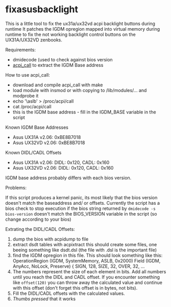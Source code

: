 fixasusbacklight
================

This is a little tool to fix the ux31a/ux32vd acpi backlight buttons during runtime
It patches the IGDM opregion mapped into virtual memory during runtime to fix the not working backlight control
buttons on the UX31A/UX32VD zenbooks.

Requirements:
 * dmidecode (used to check against bios version
 * [acpi_call](https://github.com/Bumblebee-Project/acpi_call) to extract the IGDM Base address

How to use acpi_call:
 * download and compile acpi_call with make
 * load module with insmod or with copying to /lib/modules/... and modprobe it
 * echo '\aslb' > /proc/acpi/call
 * cat /proc/acpi/call
 * this is the IGDM base address - fill in the IGDM_BASE variable in the script

Known IGDM Base Addresses
 * Asus UX31A v2.06:    0xBE8B7018
 * Asus UX32VD v2.06:   0xBE8B7018

Known DIDL/CADL Offsets
 * Asus UX31A v2.06:  DIDL: 0x120, CADL: 0x160 
 * Asus UX32VD v2.06: DIDL: 0x120, CADL: 0x160 

IGDM base address probably differs with each bios version.

Problems:

If this script produces a kernel panic, its most likely that the bios version doesn't match the baseaddress and/ or
offsets. Currently the script has a bios check to stop execution if the bios string returned by 
`dmidecode -s bios-version` doesn't match the BIOS_VERSION variable in the script (so change according to your bios)

Extrating the DIDL/CADL Offsets:

 1. dump the bios with acpidump to file
 2. extract dsdt tables with acpixtract <file>
    this should create some files, one beeing something like dsdt.dsl (the file with .dsl is the important file)
 3. find the IGDM opregion in this file. This should look something like this:
    	 OperationRegion (IGDM, SystemMemory, ASLB, 0x2000)
    	 Field (IGDM, AnyAcc, NoLock, Preserve)
    	 {
		SIGN,   128, 
		SIZE,   32, 
		OVER,   32, 
		...
 4. The numbers represent the size of each element in bits. Add all numbers until you reach the DIDL and CADL 
    offset. If you encounter something like `offset(120)` you can throw away the calculated value and continue with
    this offset (don't forget this offset is in bytes, not bits). 
 5. Fill the DIDL/CADL offsets with the calculated values.
 6. *Thumbs pressed* that it works